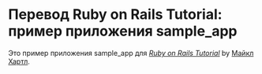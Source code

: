 # Перевод Ruby on Rails Tutorial: пример приложения sample_app

Это пример приложения sample_app для
[*Ruby on Rails Tutorial*](http://railstutorial.org/)
by [Майкл Хартл](http://michaelhartl.com/).
